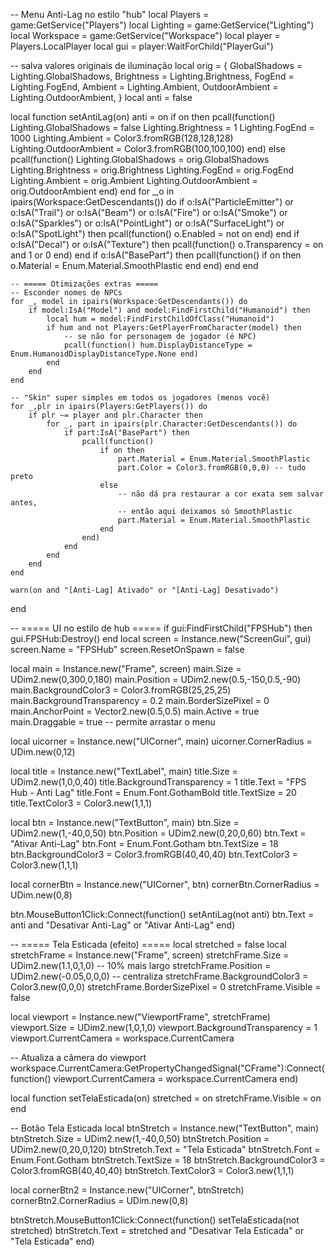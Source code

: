 -- Menu Anti-Lag no estilo "hub"
local Players = game:GetService("Players")
local Lighting = game:GetService("Lighting")
local Workspace = game:GetService("Workspace")
local player = Players.LocalPlayer
local gui = player:WaitForChild("PlayerGui")

-- salva valores originais de iluminação
local orig = {
    GlobalShadows = Lighting.GlobalShadows,
    Brightness = Lighting.Brightness,
    FogEnd = Lighting.FogEnd,
    Ambient = Lighting.Ambient,
    OutdoorAmbient = Lighting.OutdoorAmbient,
}
local anti = false

local function setAntiLag(on)
    anti = on
    if on then
        pcall(function()
            Lighting.GlobalShadows = false
            Lighting.Brightness = 1
            Lighting.FogEnd = 1000
            Lighting.Ambient = Color3.fromRGB(128,128,128)
            Lighting.OutdoorAmbient = Color3.fromRGB(100,100,100)
        end)
    else
        pcall(function()
            Lighting.GlobalShadows = orig.GlobalShadows
            Lighting.Brightness = orig.Brightness
            Lighting.FogEnd = orig.FogEnd
            Lighting.Ambient = orig.Ambient
            Lighting.OutdoorAmbient = orig.OutdoorAmbient
        end)
    end
    for _,o in ipairs(Workspace:GetDescendants()) do
        if o:IsA("ParticleEmitter") or o:IsA("Trail") or o:IsA("Beam")
        or o:IsA("Fire") or o:IsA("Smoke") or o:IsA("Sparkles")
        or o:IsA("PointLight") or o:IsA("SurfaceLight") or o:IsA("SpotLight") then
            pcall(function() o.Enabled = not on end)
        end
        if o:IsA("Decal") or o:IsA("Texture") then
            pcall(function() o.Transparency = on and 1 or 0 end)
        end
        if o:IsA("BasePart") then
            pcall(function() if on then o.Material = Enum.Material.SmoothPlastic end end)
        end
    end

    -- ===== Otimizações extras =====
    -- Esconder nomes de NPCs
    for _, model in ipairs(Workspace:GetDescendants()) do
        if model:IsA("Model") and model:FindFirstChild("Humanoid") then
            local hum = model:FindFirstChildOfClass("Humanoid")
            if hum and not Players:GetPlayerFromCharacter(model) then
                -- se não for personagem de jogador (é NPC)
                pcall(function() hum.DisplayDistanceType = Enum.HumanoidDisplayDistanceType.None end)
            end
        end
    end

    -- "Skin" super simples em todos os jogadores (menos você)
    for _,plr in ipairs(Players:GetPlayers()) do
        if plr ~= player and plr.Character then
            for _, part in ipairs(plr.Character:GetDescendants()) do
                if part:IsA("BasePart") then
                    pcall(function()
                        if on then
                            part.Material = Enum.Material.SmoothPlastic
                            part.Color = Color3.fromRGB(0,0,0) -- tudo preto
                        else
                            -- não dá pra restaurar a cor exata sem salvar antes,
                            -- então aqui deixamos só SmoothPlastic
                            part.Material = Enum.Material.SmoothPlastic
                        end
                    end)
                end
            end
        end
    end

    warn(on and "[Anti-Lag] Ativado" or "[Anti-Lag] Desativado")
end

-- ===== UI no estilo de hub =====
if gui:FindFirstChild("FPSHub") then gui.FPSHub:Destroy() end
local screen = Instance.new("ScreenGui", gui)
screen.Name = "FPSHub"
screen.ResetOnSpawn = false

local main = Instance.new("Frame", screen)
main.Size = UDim2.new(0,300,0,180)
main.Position = UDim2.new(0.5,-150,0.5,-90)
main.BackgroundColor3 = Color3.fromRGB(25,25,25)
main.BackgroundTransparency = 0.2
main.BorderSizePixel = 0
main.AnchorPoint = Vector2.new(0.5,0.5)
main.Active = true
main.Draggable = true    -- permite arrastar o menu

local uicorner = Instance.new("UICorner", main)
uicorner.CornerRadius = UDim.new(0,12)

local title = Instance.new("TextLabel", main)
title.Size = UDim2.new(1,0,0,40)
title.BackgroundTransparency = 1
title.Text = "FPS Hub - Anti Lag"
title.Font = Enum.Font.GothamBold
title.TextSize = 20
title.TextColor3 = Color3.new(1,1,1)

local btn = Instance.new("TextButton", main)
btn.Size = UDim2.new(1,-40,0,50)
btn.Position = UDim2.new(0,20,0,60)
btn.Text = "Ativar Anti-Lag"
btn.Font = Enum.Font.Gotham
btn.TextSize = 18
btn.BackgroundColor3 = Color3.fromRGB(40,40,40)
btn.TextColor3 = Color3.new(1,1,1)

local cornerBtn = Instance.new("UICorner", btn)
cornerBtn.CornerRadius = UDim.new(0,8)

btn.MouseButton1Click:Connect(function()
    setAntiLag(not anti)
    btn.Text = anti and "Desativar Anti-Lag" or "Ativar Anti-Lag"
end)

-- ===== Tela Esticada (efeito) =====
local stretched = false
local stretchFrame = Instance.new("Frame", screen)
stretchFrame.Size = UDim2.new(1.1,0,1,0)  -- 10% mais largo
stretchFrame.Position = UDim2.new(-0.05,0,0,0) -- centraliza
stretchFrame.BackgroundColor3 = Color3.new(0,0,0)
stretchFrame.BorderSizePixel = 0
stretchFrame.Visible = false

local viewport = Instance.new("ViewportFrame", stretchFrame)
viewport.Size = UDim2.new(1,0,1,0)
viewport.BackgroundTransparency = 1
viewport.CurrentCamera = workspace.CurrentCamera

-- Atualiza a câmera do viewport
workspace.CurrentCamera:GetPropertyChangedSignal("CFrame"):Connect(function()
    viewport.CurrentCamera = workspace.CurrentCamera
end)

local function setTelaEsticada(on)
    stretched = on
    stretchFrame.Visible = on
end

-- Botão Tela Esticada
local btnStretch = Instance.new("TextButton", main)
btnStretch.Size = UDim2.new(1,-40,0,50)
btnStretch.Position = UDim2.new(0,20,0,120)
btnStretch.Text = "Tela Esticada"
btnStretch.Font = Enum.Font.Gotham
btnStretch.TextSize = 18
btnStretch.BackgroundColor3 = Color3.fromRGB(40,40,40)
btnStretch.TextColor3 = Color3.new(1,1,1)

local cornerBtn2 = Instance.new("UICorner", btnStretch)
cornerBtn2.CornerRadius = UDim.new(0,8)

btnStretch.MouseButton1Click:Connect(function()
    setTelaEsticada(not stretched)
    btnStretch.Text = stretched and "Desativar Tela Esticada" or "Tela Esticada"
end)
